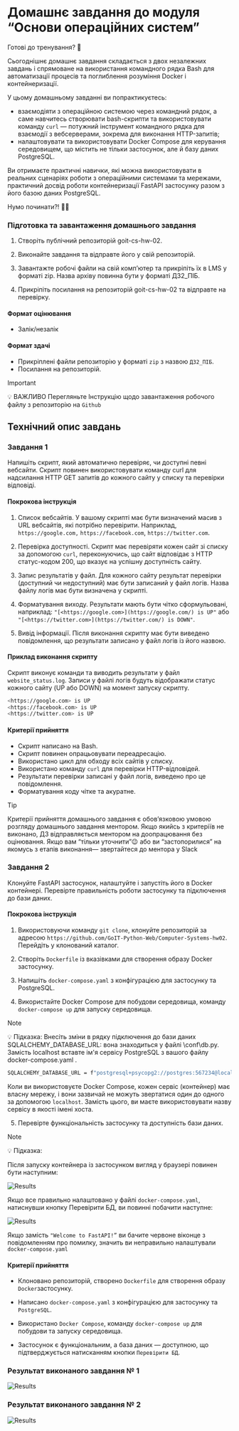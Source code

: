 # Домашнє завдання до модуля “Основи операційних систем”

Готові до тренування? 🤩

Сьогоднішнє домашнє завдання складається з двох незалежних завдань і спрямоване на використання командного рядка Bash для автоматизації процесів та поглиблення розуміння Docker і контейнеризації.

У цьому домашньому завданні ви попрактикуєтесь:

- взаємодіяти з операційною системою через командний рядок, а саме навчитесь створювати bash-скрипти та використовувати команду `curl` — потужний інструмент командного рядка для взаємодії з вебсерверами, зокрема для виконання HTTP-запитів;
- налаштовувати та використовувати Docker Compose для керування середовищем, що містить не тільки застосунок, але й базу даних PostgreSQL.

Ви отримаєте практичні навички, які можна використовувати в реальних сценаріях роботи з операційними системами та мережами, практичний досвід роботи контейнеризації FastAPI застосунку разом з його базою даних PostgreSQL.

Нумо починати?! 💪🏼

### Підготовка та завантаження домашнього завдання

1. Створіть публічний репозиторій goit-cs-hw-02.

2. Виконайте завдання та відправте його у свій репозиторій.

3. Завантажте робочі файли на свій комп’ютер та прикріпіть їх в LMS у форматі zip. Назва архіву повинна бути у форматі ДЗ2_ПІБ.

4. Прикріпіть посилання на репозиторій goit-cs-hw-02 та відправте на перевірку.

#### Формат оцінювання

- Залік/незалік

#### Формат здачі

- Прикріплені файли репозиторію у форматі `zip` з назвою `ДЗ2_ПІБ`.
- Посилання на репозиторій.

> [!IMPORTANT]
>
> 💡 ВАЖЛИВО Перегляньте Інструкцію щодо завантаження робочого файлу з репозиторію на `Github`

## Технічний опис завдань

### Завдання 1

Напишіть скрипт, який автоматично перевіряє, чи доступні певні вебсайти. Скрипт повинен використовувати команду curl для надсилання HTTP GET запитів до кожного сайту у списку та перевірки відповіді.

#### Покрокова інструкція

1. Список вебсайтів. У вашому скрипті має бути визначений масив з URL вебсайтів, які потрібно перевірити. Наприклад, `https://google.com,` `https://facebook.com`, `https://twitter.com`.

2. Перевірка доступності. Скрипт має перевіряти кожен сайт зі списку за допомогою `curl`, переконуючись, що сайт відповідає з HTTP статус-кодом 200, що вказує на успішну доступність сайту.

3. Запис результатів у файл. Для кожного сайту результат перевірки (доступний чи недоступний) має бути записаний у файл логів. Назва файлу логів має бути визначена у скрипті.

4. Форматування виходу. Результати мають бути чітко сформульовані, наприклад: `"[<https://google.com>](https://google.com/) is UP"` або `"[<https://twitter.com>](https://twitter.com/) is DOWN"`.

5. Вивід інформації. Після виконання скрипту має бути виведено повідомлення, що результати записано у файл логів із його назвою.

#### Приклад виконання скрипту

Скрипт виконує команди та виводить результати у файл `website_status.log`. Записи у файлі логів будуть відображати статус кожного сайту (UP або DOWN) на момент запуску скрипту.

```bash
<https://google.com> is UP
<https://facebook.com> is UP
<https://twitter.com> is UP
```

#### Критерії прийняття

- Скрипт написано на Bash.
- Скрипт повинен опрацьовувати переадресацію.
- Використано цикл для обходу всіх сайтів у списку.
- Використано команду `curl` для перевірки HTTP-відповідей.
- Результати перевірки записані у файл логів, виведено про це повідомлення.
- Форматування коду чітке та акуратне.

> [!TIP]
>
> Критерії прийняття домашнього завдання є обов’язковою умовою розгляду домашнього завдання ментором. Якщо якийсь з критеріїв не виконано, ДЗ відправляється ментором на доопрацювання без оцінювання.
> Якщо вам “тільки уточнити”😉 або ви “застопорилися” на якомусь з етапів виконання— звертайтеся до ментора у Slack

### Завдання 2

Клонуйте FastAPI застосунок, налаштуйте і запустіть його в Docker контейнері. Перевірте правильність роботи застосунку та підключення до бази даних.

#### Покрокова інструкція

1. Використовуючи команду `git clone`, клонуйте репозиторій за адресою `https://github.com/GoIT-Python-Web/Computer-Systems-hw02`. Перейдіть у клонований каталог.

2. Створіть `Dockerfile` із вказівками для створення образу Docker застосунку.

3. Напишіть `docker-compose.yaml` з конфігурацією для застосунку та PostgreSQL.

4. Використайте Docker Compose для побудови середовища, команду `docker-compose up` для запуску середовища.

> [!NOTE]
>
> 💡 Підказка:
> Внесіть зміни в рядку підключення до бази даних SQLALCHEMY_DATABASE_URL: вона знаходиться у файлі \\conf\\db.py. Замість localhost вставте ім'я сервісу PostgreSQL з вашого файлу docker-compose.yaml .

```bash
SQLALCHEMY_DATABASE_URL = f"postgresql+psycopg2://postgres:567234@localhost:5432/hw02"
```

Коли ви використовуєте Docker Compose, кожен сервіс (контейнер) має власну мережу, і вони зазвичай не можуть звертатися один до одного за допомогою `localhost`. Замість цього, ви маєте використовувати назву сервісу в якості імені хоста.

5. Перевірте функціональність застосунку та доступність бази даних.

> [!NOTE]
>
> 💡 Підказка:
>
> Після запуску контейнера із застосунком вигляд у браузері повинен бути наступним:

![Results](./assets/print-screen-1.png)

Якщо все правильно налаштовано у файлі `docker-compose.yaml`, натиснувши кнопку Перевірити БД, ви повинні побачити наступне:

![Results](./assets/print-screen-2.png)

Якщо замість `"Welcome to FastAPI!”` ви бачите червоне віконце з повідомленням про помилку, значить ви неправильно налаштували `docker-compose.yaml`

#### Критерії прийняття

- Клоновано репозиторій, створено `Dockerfile` для створення образу `Docker`застосунку.

- Написано `docker-compose.yaml` з конфігурацією для застосунку та `PostgreSQL`.

- Використано `Docker Compose`, команду `docker-compose up` для побудови та запуску середовища.

- Застосунок є функціональним, а база даних — доступною, що підтверджується натисканням кнопки `Перевірити БД`.

### Результат виконаного завдання № 1

![Results](./task_01/print_screen.png)

### Результат виконаного завдання № 2

![Results](./task_02/print_screen.png)
